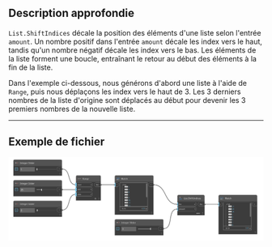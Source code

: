 ## Description approfondie
`List.ShiftIndices` décale la position des éléments d'une liste selon l'entrée `amount`. Un nombre positif dans l'entrée `amount` décale les index vers le haut, tandis qu'un nombre négatif décale les index vers le bas. Les éléments de la liste forment une boucle, entraînant le retour au début des éléments à la fin de la liste.

Dans l'exemple ci-dessous, nous générons d'abord une liste à l'aide de `Range`, puis nous déplaçons les index vers le haut de 3. Les 3 derniers nombres de la liste d'origine sont déplacés au début pour devenir les 3 premiers nombres de la nouvelle liste.
___
## Exemple de fichier

![List.ShiftIndices](./DSCore.List.ShiftIndices_img.jpg)

